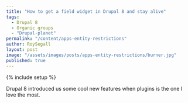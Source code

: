 ```yaml
---
title: "How to get a field widget in Drupal 8 and stay alive"
tags:
  - Drupal 8
  - Organic groups
  - "Drupal-planet"
permalink: "/content/apps-entity-restrictions"
author: RoySegall
layout: post
image: "/assets/images/posts/apps-entity-restrictions/burner.jpg"
published: true
---
```



{% include setup %}

Drupal 8 introduced us some cool new features when plugins is the one I love the
most. 

<!-- more -->
